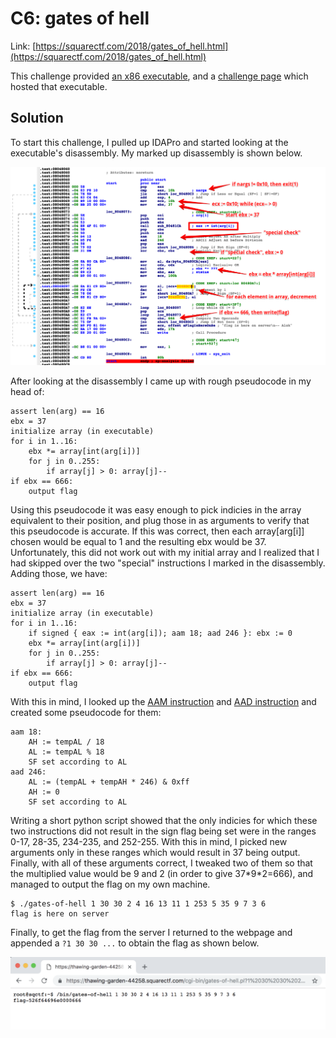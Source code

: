 # C6: gates of hell

Link: [https://squarectf.com/2018/gates_of_hell.html](https://squarectf.com/2018/gates_of_hell.html)

This challenge provided [an x86 executable](./files/gates-of-hell), and a [challenge page](https://thawing-garden-44258.squarectf.com/cgi-bin/gates-of-hell.pl) which hosted that executable.

## Solution

To start this challenge, I pulled up IDAPro and started looking at the executable's disassembly. My marked up disassembly is shown below.

![IDApro Disassembly](./images/gates_of_hell_ida.png)

After looking at the disassembly I came up with rough pseudocode in my head of:

```
assert len(arg) == 16
ebx = 37
initialize array (in executable)
for i in 1..16:
	ebx *= array[int(arg[i])]
	for j in 0..255:
		if array[j] > 0: array[j]--
if ebx == 666:
	output flag
```

Using this pseudocode it was easy enough to pick indicies in the array equivalent to their position, and plug those in as arguments to verify that this pseudocode is accurate. If this was correct, then each array[arg[i]] chosen would be equal to 1 and the resulting ebx would be 37. Unfortunately, this did not work out with my initial array and I realized that I had skipped over the two "special" instructions I marked in the disassembly. Adding those, we have:


```
assert len(arg) == 16
ebx = 37
initialize array (in executable)
for i in 1..16:
	if signed { eax := int(arg[i]); aam 18; aad 246 }: ebx := 0
	ebx *= array[int(arg[i])]
	for j in 0..255:
		if array[j] > 0: array[j]--
if ebx == 666:
	output flag
```

With this in mind, I looked up the [AAM instruction](https://www.felixcloutier.com/x86/AAM.html) and [AAD instruction](https://www.felixcloutier.com/x86/AAD.html) and created some pseudocode for them:

```
aam 18:
	AH := tempAL / 18
	AL := tempAL % 18
	SF set according to AL
aad 246:
	AL := (tempAL + tempAH * 246) & 0xff
	AH := 0
	SF set according to AL
```

Writing a short python script showed that the only indicies for which these two instructions did not result in the sign flag being set were in the ranges 0-17, 28-35, 234-235, and 252-255. With this in mind, I picked new arguments only in these ranges which would result in 37 being output. Finally, with all of these arguments correct, I tweaked two of them so that the multiplied value would be 9 and 2 (in order to give 37\*9\*2=666), and managed to output the flag on my own machine.

```
$ ./gates-of-hell 1 30 30 2 4 16 13 11 1 253 5 35 9 7 3 6
flag is here on server
```

Finally, to get the flag from the server I returned to the webpage and appended a `?1 30 30 ...` to obtain the flag as shown below.

![Calling gates-of-hell on the server](./images/gates_of_hell_server.png)
